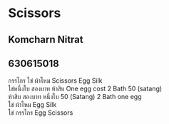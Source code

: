 # Scissors 
## Komcharn Nitrat
## 630615018 
กรรไกร ไข่ ผ้าไหม Scissors Egg Silk  
ไข่หนึ่งใบ สองบาท ห้าสิบ One egg cost 2 Bath 50 (satang)  
ห้าสิบ สองบาท หนึ่งใบ 50 (Satang) 2 Bath one egg  
ไข่ ผ้าไหม Egg Silk  
ไข่ กรรไกร Egg Scissors  
